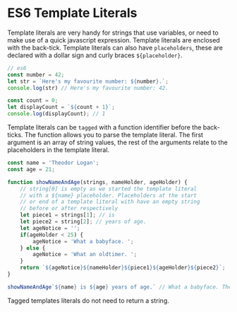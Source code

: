 # ES6 Template Literals

Template literals are very handy for strings that use variables, or need to 
make use of a quick javascript expression. Template literals are enclosed with 
the back-tick. Template literals can also have `placeholders`, 
these are declared with a dollar sign and curly braces `${placeholder}`.
```js
// es6
const number = 42;
let str = `Here's my favourite number: ${number}.`;
console.log(str) // Here's my favourite number: 42.

const count = 0;
let displayCount = `${count + 1}`;
console.log(displayCount); // 1 
```

Template literals can be `tagged` with a function identifier before the 
back-ticks. The function allows you to parse the template literal. The first 
argument is an array of string values, the rest of the arguments relate to 
the placeholders in the template literal.

```js
const name = 'Theodor Logan';
const age = 21;

function showNameAndAge(strings, nameHolder, ageHolder) {
	// string[0] is empty as we started the template literal
	// with a ${name} placeholder. Placeholders at the start
	// or end of a template literal with have an empty string
	// before or after respectively
	let piece1 = strings[1]; // is
	let piece2 = string[2]; // years of age.
	let ageNotice = '';
	if(ageHolder < 25) {
		ageNotice = 'What a babyface. ';
	} else {
		ageNotice = 'What an oldtimer. ';
	}
	return `${ageNotice}${nameHolder}${piece1}${ageHolder}${piece2}`;
}

showNameAndAge`${name} is ${age} years of age.` // What a babyface. Theodor Loagn is 21 years of age.
```

Tagged templates literals do not need to return a string.

